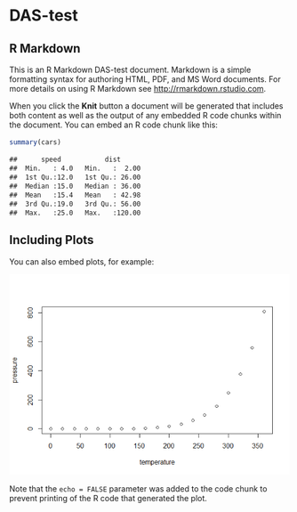 DAS-test
================

## R Markdown

This is an R Markdown DAS-test document. Markdown is a simple formatting
syntax for authoring HTML, PDF, and MS Word documents. For more details
on using R Markdown see <http://rmarkdown.rstudio.com>.

When you click the **Knit** button a document will be generated that
includes both content as well as the output of any embedded R code
chunks within the document. You can embed an R code chunk like this:

``` r
summary(cars)
```

    ##      speed           dist       
    ##  Min.   : 4.0   Min.   :  2.00  
    ##  1st Qu.:12.0   1st Qu.: 26.00  
    ##  Median :15.0   Median : 36.00  
    ##  Mean   :15.4   Mean   : 42.98  
    ##  3rd Qu.:19.0   3rd Qu.: 56.00  
    ##  Max.   :25.0   Max.   :120.00

## Including Plots

You can also embed plots, for example:

![](DAS-test_files/figure-gfm/pressure-1.png)<!-- -->

Note that the `echo = FALSE` parameter was added to the code chunk to
prevent printing of the R code that generated the plot.
